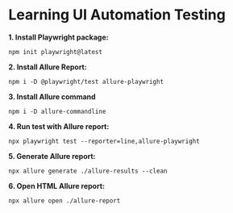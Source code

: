 # Learning UI Automation Testing
**1. Install Playwright package:**
```
npm init playwright@latest
```

**2. Install Allure Report:**
```
npm i -D @playwright/test allure-playwright
```
**3. Install Allure command**
```
npm i -D allure-commandline
```
**4. Run test with Allure report:**
```
npx playwright test --reporter=line,allure-playwright
```
**5. Generate Allure report:**
```
npx allure generate ./allure-results --clean
```
**6. Open HTML Allure report:**
```
npx allure open ./allure-report
```
